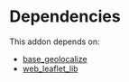 # Dependencies

This addon depends on:

- [base_geolocalize](https://github.com/bringout/oca-ocb-core/tree/11a704b400b8bf0763643e267bf123858a85c9e6/odoo-bringout-oca-ocb-base_geolocalize)
- [web_leaflet_lib](https://github.com/bringout/oca-technical)

